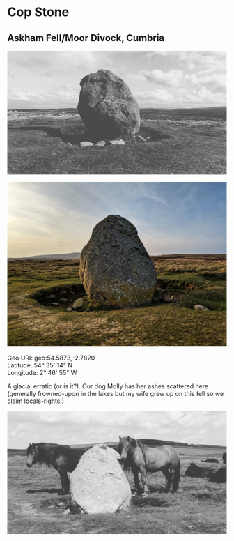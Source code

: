# Cop Stone

## Askham Fell/Moor Divock, Cumbria

![March 29th 2024](images/20240329_cop_stone_lento_orl_mono_standard_a142_1711723130.jpg)

![Original photo from April 20th 2019](images/copstone_1.jpeg)

Geo URI: geo:54.5873,-2.7820  
Latitude: 54° 35' 14" N  
Longitude: 2° 46' 55" W  

A glacial erratic (or is it?). Our dog Molly has her ashes scattered here (generally frowned-upon in the lakes but my wife grew up on this fell so we claim locals-rights!)

![Fell ponies, 25th May 2024](images/20240525_cop_stone_ponies_lento_orl_mono_standard_a142_1716631573.jpg)
